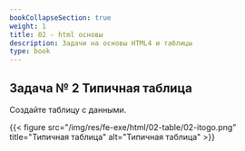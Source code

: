 ```yaml
---
bookCollapseSection: true
weight: 1
title: 02 - html основы 
description: Задачи на основы HTML4 и таблицы 
type: book 
---
```


## Задача № 2 Типичная таблица

Создайте таблицу с данными.

{{< figure src="/img/res/fe-exe/html/02-table/02-itogo.png" title="Типичная таблица" alt="Типичная таблица" >}}



